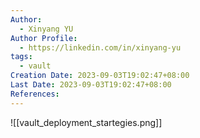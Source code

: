 ```yaml
---
Author:
  - Xinyang YU
Author Profile:
  - https://linkedin.com/in/xinyang-yu
tags:
  - vault
Creation Date: 2023-09-03T19:02:47+08:00
Last Date: 2023-09-03T19:02:47+08:00
References:
---
```


![[vault_deployment_startegies.png]]